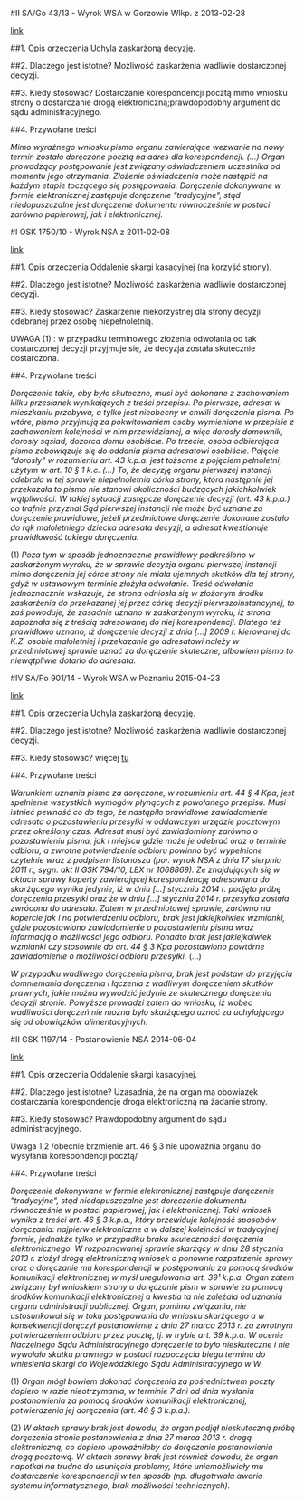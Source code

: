 #II SA/Go 43/13 - Wyrok WSA w Gorzowie Wlkp. z 2013-02-28

[link](http://orzeczenia.nsa.gov.pl/doc/F256D52255)

##1. Opis orzeczenia
Uchyla zaskarżoną decyzję.

##2. Dlaczego jest istotne?
Możliwość zaskarżenia wadliwie dostarczonej decyzji. 

##3. Kiedy stosować?
Dostarczanie korespondencji pocztą mimo wniosku strony o dostarczanie drogą elektroniczną;prawdopodobny argument do sądu administracyjnego.

##4. Przywołane treści

*Mimo wyraźnego wniosku pismo organu zawierające wezwanie na nowy termin zostało doręczone pocztą na adres dla korespondencji. 
(...)
Organ prowadzący postępowanie jest związany oświadczeniem uczestnika od momentu jego otrzymania. Złożenie oświadczenia może nastąpić na każdym etapie toczącego się postępowania. Doręczenie dokonywane w formie elektronicznej zastępuje doręczenie "tradycyjne", stąd niedopuszczalne jest doręczenie dokumentu równocześnie w postaci zarówno papierowej, jak i elektronicznej.*


#I OSK 1750/10 - Wyrok NSA z 2011-02-08

[link](http://orzeczenia.nsa.gov.pl/doc/5906D96079)

##1. Opis orzeczenia
Oddalenie skargi kasacyjnej (na korzyść strony).

##2. Dlaczego jest istotne?
Możliwość zaskarżenia wadliwie dostarczonej decyzji. 

##3. Kiedy stosować?
Zaskarżenie niekorzystnej dla strony decyzji odebranej przez osobę niepełnoletnią.

UWAGA (1) : w przypadku terminowego złożenia odwołania od tak dostarczonej decyzji przyjmuje się, że decyzja została skutecznie dostarczona.   

##4. Przywołane treści

*Doręczenie takie, aby było skuteczne, musi być dokonane z zachowaniem kilku przesłanek wynikających z treści przepisu. Po pierwsze, adresat w mieszkaniu przebywa, a tylko jest nieobecny w chwili doręczania pisma. Po wtóre, pismo przyjmują za pokwitowaniem osoby wymienione w przepisie z  zachowaniem kolejności w nim przewidzianej, a więc dorosły domownik, dorosły sąsiad, dozorca domu osobiście. Po trzecie, osoba odbierająca pismo zobowiązuje się do oddania pisma adresatowi osobiście. 
Pojęcie "dorosły" w rozumieniu art. 43 k.p.a. jest tożsame z pojęciem pełnoletni, użytym w art. 10 § 1 k.c. (...) To, że decyzję organu pierwszej instancji odebrała w tej sprawie niepełnoletnia córka strony, która następnie jej przekazała to pismo nie stanowi okoliczności budzących jakichkolwiek wątpliwości. W takiej sytuacji zastępcze doręczenie decyzji (art. 43 k.p.a.) co trafnie przyznał Sąd pierwszej instancji nie może być uznane za doręczenie prawidłowe, jeżeli przedmiotowe doręczenie dokonane zostało do rąk małoletniego dziecka adresata decyzji, a adresat kwestionuje prawidłowość takiego doręczenia.*

(1) *Poza tym w sposób jednoznacznie prawidłowy podkreślono w zaskarżonym wyroku, że w sprawie decyzja organu pierwszej instancji mimo doręczenia jej córce strony nie miała ujemnych skutków dla tej strony, gdyż w ustawowym terminie złożyła odwołanie. Treść odwołania jednoznacznie wskazuje, że strona odniosła się w złożonym środku zaskarżenia do przekazanej jej przez córkę decyzji pierwszoinstancyjnej, to zaś powoduje, że zasadnie uznano w zaskarżonym wyroku, iż strona zapoznała się z treścią adresowanej do niej korespondencji. Dlatego też prawidłowo uznano, iż doręczenie decyzji z dnia [...] 2009 r. kierowanej do K.Z. osobie małoletniej i przekazanie go adresatowi należy w przedmiotowej sprawie uznać za doręczenie skuteczne, albowiem pismo to niewątpliwie dotarło do adresata.*

#IV SA/Po 901/14 - Wyrok WSA w Poznaniu 2015-04-23

[link](http://orzeczenia.nsa.gov.pl/doc/4ED0DF102B)

##1. Opis orzeczenia
Uchyla zaskarżoną decyzję.

##2. Dlaczego jest istotne?
Możliwość zaskarżenia wadliwie dostarczonej decyzji.

##3. Kiedy stosować?
więcej [tu](http://www.samorzad.lex.pl/czytaj/-/artykul/wsa-nie-mozna-domniemywac-doreczenia-jesli-pismo-dostarczono-wadliwie)

##4. Przywołane treści

*Warunkiem uznania pisma za doręczone, w rozumieniu art. 44 § 4 Kpa, jest spełnienie wszystkich wymogów płynących z powołanego przepisu. Musi istnieć pewność co do tego, że nastąpiło prawidłowe zawiadomienie adresata o pozostawieniu przesyłki w oddawczym urzędzie pocztowym przez określony czas. Adresat musi być zawiadomiony zarówno o pozostawieniu pisma, jak i miejscu gdzie może je odebrać oraz o terminie odbioru, a zwrotne potwierdzenie odbioru powinno być wypełnione czytelnie wraz z podpisem listonosza (por. wyrok NSA z dnia 17 sierpnia 2011 r., sygn. akt II GSK 794/10, LEX nr 1068869).
Ze znajdujących się w aktach sprawy koperty zawierającej korespondencję adresowana do skarżącego wynika jedynie, iż w dniu [...] stycznia 2014 r. podjęto próbę doręczenia przesyłki oraz że w dniu [...] stycznia 2014 r. przesyłka została zwrócona do adresata. Zatem w przedmiotowej sprawie, zarówno na kopercie jak i na potwierdzeniu odbioru, brak jest jakiejkolwiek wzmianki, gdzie pozostawiono zawiadomienie o pozostawieniu pisma wraz informacją o możliwości jego odbioru. Ponadto brak jest jakiejkolwiek wzmianki czy stosownie do art. 44 § 3 Kpa pozostawiono powtórne zawiadomienie o możliwości odbioru przesyłki.*
(...)

*W przypadku wadliwego doręczenia pisma, brak jest podstaw do przyjęcia domniemania doręczenia i łączenia z wadliwym doręczeniem skutków prawnych, jakie można wywodzić jedynie ze skutecznego doręczenia decyzji stronie. Powyższe prowadzi zatem do wniosku, iż wobec wadliwości doręczeń nie można było skarżącego uznać za uchylającego się od obowiązków alimentacyjnych.*

#II GSK 1197/14 - Postanowienie NSA 2014-06-04

[link](http://orzeczenia.nsa.gov.pl/doc/61705C2404)

##1. Opis orzeczenia
Oddalenie skargi kasacyjnej.

##2. Dlaczego jest istotne?
Uzasadnia, że na organ ma obowiazęk dostarczania korespondencję droga elektroniczną na żadanie strony.

##3. Kiedy stosować?
Prawdopodobny argument do sądu administracyjnego.

Uwaga 1,2 /obecnie brzmienie art. 46 § 3 nie upoważnia organu do wysyłania korespondencji pocztą/

##4. Przywołane treści

*Doręczenie dokonywane w formie elektronicznej zastępuje doręczenie "tradycyjne", stąd niedopuszczalne jest doręczenie dokumentu równocześnie w postaci papierowej, jak i elektronicznej. Taki wniosek wynika z treści art. 46 § 3 k.p.a., który przewiduje kolejność sposobów doręczania: najpierw elektroniczne a w dalszej kolejności w tradycyjnej formie, jednakże tylko w przypadku braku skuteczności doręczenia elektronicznego.
W rozpoznawanej sprawie skarżący w dniu 28 stycznia 2013 r. złożył drogą elektroniczną wniosek o ponowne rozpatrzenie sprawy oraz o doręczanie mu korespondencji w postępowaniu za pomocą środków komunikacji elektronicznej w myśl uregulowania art. 39¹ k.p.a. Organ zatem związany był wnioskiem strony o doręczanie pism w sprawie za pomocą środków komunikacji elektronicznej a kwestia ta nie zależała od uznania organu administracji publicznej.
Organ, pomimo związania, nie ustosunkował się w toku postępowania do wniosku skarżącego a w konsekwencji doręczył postanowienie z dnia 27 marca 2013 r. za zwrotnym potwierdzeniem odbioru przez pocztę, tj. w trybie art. 39 k.p.a. W ocenie Naczelnego Sądu Administracyjnego doręczenie to było nieskuteczne i nie wywołało skutku prawnego w postaci rozpoczęcia biegu terminu do wniesienia skargi do Wojewódzkiego Sądu Administracyjnego w W.*

(1) *Organ mógł bowiem dokonać doręczenia za pośrednictwem poczty dopiero w razie nieotrzymania, w terminie 7 dni od dnia wysłania postanowienia za pomocą środków komunikacji elektronicznej, potwierdzenia jej doręczenia (art. 46 § 3 k.p.a.).*

(2) *W aktach sprawy brak jest dowodu, że organ podjął nieskuteczną próbę doręczenia stronie postanowienia z dnia 27 marca 2013 r. drogą elektroniczną, co dopiero upoważniłoby do doręczenia postanowienia drogą pocztową. W aktach sprawy brak jest również dowodu, że organ napotkał na trudne do usunięcia problemy, które uniemożliwiały mu dostarczenie korespondencji w ten sposób (np. długotrwała awaria systemu informatycznego, brak możliwości technicznych).*
